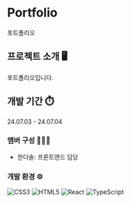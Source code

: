 # Portfolio
포트폴리오

## 프로젝트 소개 🖥️
포트폴리오입니다.
## 개발 기간 ⏱️
24.07.03 - 24.07.04

### 맴버 구성 🧑‍🤝‍🧑

- 한다솔: 프론트앤드 담당

### 개발 환경 ⚙️
![CSS3](https://img.shields.io/badge/css3-%231572B6.svg?style=for-the-badge&logo=css3&logoColor=white)
![HTML5](https://img.shields.io/badge/html5-%23E34F26.svg?style=for-the-badge&logo=html5&logoColor=white)
![React](https://img.shields.io/badge/react-%2320232a.svg?style=for-the-badge&logo=react&logoColor=%2361DAFB)
![TypeScript](https://img.shields.io/badge/typescript-%23007ACC.svg?style=for-the-badge&logo=typescript&logoColor=white)


